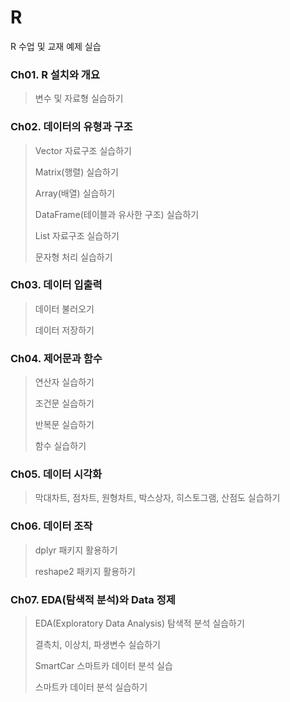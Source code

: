 # R
R 수업 및 교재 예제 실습


### Ch01. R 설치와 개요
> 변수 및 자료형 실습하기

### Ch02. 데이터의 유형과 구조
> Vector 자료구조 실습하기
>
> Matrix(행렬) 실습하기
>
> Array(배열) 실습하기
>
> DataFrame(테이블과 유사한 구조) 실습하기
>
> List 자료구조 실습하기
> 
> 문자형 처리 실습하기

### Ch03. 데이터 입출력
> 데이터 불러오기
>
> 데이터 저장하기

### Ch04. 제어문과 함수
> 연산자 실습하기
>
> 조건문 실습하기
>
> 반복문 실습하기
>
> 함수 실습하기

### Ch05. 데이터 시각화
> 막대차트, 점차트, 원형차트, 박스상자, 히스토그램, 산점도 실습하기

### Ch06. 데이터 조작
> dplyr 패키지 활용하기
>
> reshape2 패키지 활용하기

### Ch07. EDA(탐색적 분석)와 Data 정제
> EDA(Exploratory Data Analysis) 탐색적 분석 실습하기
>
> 결측치, 이상치, 파생변수 실습하기
>
> SmartCar 스마트카 데이터 분석 실습
>
> 스마트카 데이터 분석 실습하기
